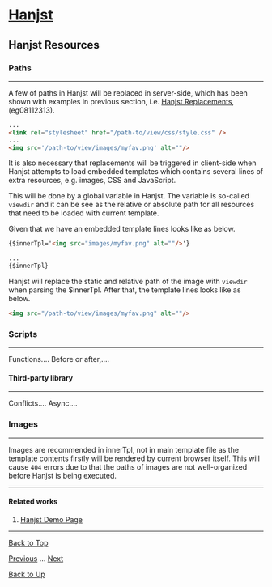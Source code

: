 # [Hanjst](/hanjst/index)
## Hanjst Resources
### Paths
---
A few of paths in Hanjst will be replaced in server-side, which has been shown with examples in previous section, i.e. [Hanjst Replacements](./hanjst-replacement), (eg08112313).

```html
...
<link rel="stylesheet" href="/path-to/view/css/style.css" />
...
<img src='/path-to/view/images/myfav.png' alt=""/>

```

It is also necessary that replacements will be triggered in client-side when Hanjst attempts to load embedded templates which contains several lines of extra resources, e.g. images, CSS and JavaScript.

This will be done by a global variable in Hanjst. The variable is so-called `viewdir` and it can be see as the relative or absolute path for all resources that need to be loaded with current template.

Given that we have an embedded template lines looks like as below.

```html
{$innerTpl='<img src="images/myfav.png" alt=""/>'}

...
{$innerTpl}
```

Hanjst will replace the static and relative path of the image with `viewdir` when parsing the $innerTpl. After that, the template lines looks like as below.

```html
<img src="/path-to/view/images/myfav.png" alt=""/>
```

### Scripts
---
Functions....
Before or after,....

#### Third-party library
---
Conflicts....
Async....


### Images
---
Images are recommended in innerTpl, not in main template file as the template contents firstly will be rendered by current browser itself. This will cause `404` errors due to that the paths of images are not well-organized before Hanjst is being executed.





---

#### Related works

1. [Hanjst Demo Page](https://ufqi.com/dev/hanjst/)


---

[Back to Top](/hanjst/hanjst-resource)

[Previous](./data-in-json) ... [Next](./)

[Back to Up](/hanjst/index)
<!--stackedit_data:
eyJoaXN0b3J5IjpbLTEyNjg3OTkyNTIsMTk5ODAxMTc0NywtMT
c1NzQ4MTcxOV19
-->